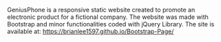 GeniusPhone is a responsive static website created to promote an electronic product for a fictional company. The website was made with Bootstrap and minor functionalities coded with jQuery Library. The site is available at:
https://brianlee1597.github.io/Bootstrap-Page/

